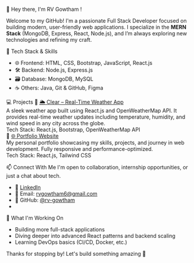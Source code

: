 👋 Hey there, I'm RV Gowtham !

Welcome to my GitHub! I'm a passionate Full Stack Developer focused on building modern, user-friendly web applications. I specialize in the **MERN Stack** (MongoDB, Express, React, Node.js), and I’m always exploring new technologies and refining my craft.

🚀 Tech Stack & Skills
- 🌐 Frontend: HTML, CSS, Bootstrap, JavaScript, React.js  
- 🛠️ Backend: Node.js, Express.js  
- 🗃️ Database: MongoDB, MySQL  
- ☕ Others: Java, Git & GitHub, Figma

💻 Projects
🔹 [🌦️ Clear – Real-Time Weather App](https://clear-rv.vercel.app)  
A sleek weather app built using React.js and OpenWeatherMap API. It provides real-time weather updates including temperature, humidity, and wind speed in any city across the globe.  
Tech Stack: React.js, Bootstrap, OpenWeatherMap API  
🔹 [🌐 Portfolio Website](https://rvgowtham.vercel.app)  
My personal portfolio showcasing my skills, projects, and journey in web development. Fully responsive and performance-optimized.  
Tech Stack: React.js, Tailwind CSS  

📫 Connect With Me
I'm open to collaboration, internship opportunities, or just a chat about tech.
- 💼 [LinkedIn](https://www.linkedin.com/in/rv-gowtham/)
- 📨 Email: rvgowtham6@gmail.com
- 🔗 GitHub: [@rv-gowtham](https://github.com/rv-gowtham)
- 
🌱 What I'm Working On
- Building more full-stack applications
- Diving deeper into advanced React patterns and backend scaling
- Learning DevOps basics (CI/CD, Docker, etc.)

Thanks for stopping by! Let's build something amazing 🚀
